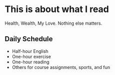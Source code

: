 # This is about what I read
Health, Wealth, My Love. Nothing else matters.

## Daily Schedule
* Half-hour English
* One-hour exercise
* One-hour reading
* Others for course assignments, sports, and fun

